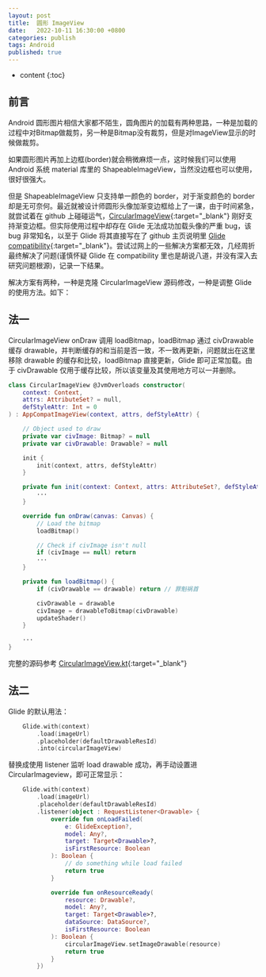 ```yaml
---
layout: post
title:  圆形 ImageView
date:   2022-10-11 16:30:00 +0800
categories: publish
tags: Android
published: true
---
```


* content
{:toc}

## 前言

Android 圆形图片相信大家都不陌生，圆角图片的加载有两种思路，一种是加载的过程中对Bitmap做裁剪，另一种是Bitmap没有裁剪，但是对ImageView显示的时候做裁剪。

如果圆形图片再加上边框(border)就会稍微麻烦一点，这时候我们可以使用 Android 系统 material 库里的 ShapeableImageView，当然没边框也可以使用，很好很强大。

但是 ShapeableImageView 只支持单一颜色的 border，对于渐变颜色的 border 却是无可奈何。最近就被设计师圆形头像加渐变边框给上了一课，由于时间紧急，就尝试着在 github 上碰碰运气，[CircularImageView](https://github.com/lopspower/CircularImageView){:target="_blank"} 刚好支持渐变边框。但实际使用过程中却存在 Glide 无法成功加载头像的严重 bug，该 bug 非常知名，以至于 Glide 将其直接写在了 github 主页说明里 [Glide compatibility](https://github.com/bumptech/glide#compatibility){:target="_blank"}。尝试过网上的一些解决方案都无效，几经周折最终解决了问题(谨慎怀疑 Glide 在 compatibility 里也是胡说八道，并没有深入去研究问题根源)，记录一下结果。

解决方案有两种，一种是克隆 CircularImageView 源码修改，一种是调整 Glide 的使用方法。如下：

## 法一

CircularImageView onDraw 调用 loadBitmap，loadBitmap 通过 civDrawable 缓存 drawable，并判断缓存的和当前是否一致，不一致再更新，问题就出在这里<br>
移除 drawable 的缓存和比较，loadBitmap 直接更新，Glide 即可正常加载。由于 civDrawable 仅用于缓存比较，所以该变量及其使用地方可以一并删除。
```kotlin
class CircularImageView @JvmOverloads constructor(
    context: Context,
    attrs: AttributeSet? = null,
    defStyleAttr: Int = 0
) : AppCompatImageView(context, attrs, defStyleAttr) {

    // Object used to draw
    private var civImage: Bitmap? = null
    private var civDrawable: Drawable? = null

    init {
        init(context, attrs, defStyleAttr)
    }

    private fun init(context: Context, attrs: AttributeSet?, defStyleAttr: Int) {
        ···
    }

    override fun onDraw(canvas: Canvas) {
        // Load the bitmap
        loadBitmap()

        // Check if civImage isn't null
        if (civImage == null) return
        ···
    }

    private fun loadBitmap() {
        if (civDrawable == drawable) return // 罪魁祸首

        civDrawable = drawable
        civImage = drawableToBitmap(civDrawable)
        updateShader()
    }

    ···
}
```
完整的源码参考 [CircularImageView.kt](https://github.com/y4n9b0/CircularImageView/blob/master/circularimageview/src/main/java/com/mikhaellopez/circularimageview/CircularImageView.kt){:target="_blank"}

## 法二

Glide 的默认用法：
```kotlin
    Glide.with(context)
        .load(imageUrl)
        .placeholder(defaultDrawableResId)
        .into(circularImageView)
```
替换成使用 listener 监听 load drawable 成功，再手动设置进 CircularImageview，即可正常显示：
```kotlin
    Glide.with(context)
        .load(imageUrl)
        .placeholder(defaultDrawableResId)
        .listener(object : RequestListener<Drawable> {
            override fun onLoadFailed(
                e: GlideException?,
                model: Any?,
                target: Target<Drawable>?,
                isFirstResource: Boolean
            ): Boolean {
                // do something while load failed
                return true
            }

            override fun onResourceReady(
                resource: Drawable?,
                model: Any?,
                target: Target<Drawable>?,
                dataSource: DataSource?,
                isFirstResource: Boolean
            ): Boolean {
                circularImageView.setImageDrawable(resource)
                return true
            }
        })
```

<!-- https://mp.weixin.qq.com/s/dExd6EUcvmkUCO-RZHQOWw -->